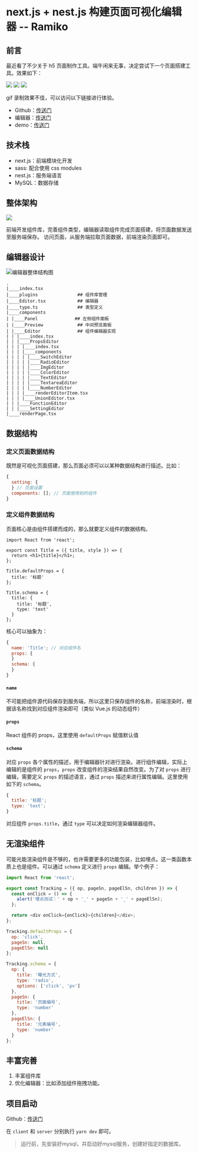 # next.js + nest.js 构建页面可视化编辑器 -- Ramiko

## 前言

最近看了不少关于 h5 页面制作工具。端午闲来无事，决定尝试下一个页面搭建工具。效果如下：

![](https://wipi.oss-cn-shanghai.aliyuncs.com/2020-06-28/QQ20200628-105408-HD.gif)
![](https://wipi.oss-cn-shanghai.aliyuncs.com/2020-06-27/ramiko-ditor.png)
![](https://wipi.oss-cn-shanghai.aliyuncs.com/2020-06-27/ramiko-page.png)

gif 录制效果不佳，可以访问以下链接进行体验。

- Github：[传送门](https://github.com/fantasticit/ramiko)
- 编辑器：[传送门](https://blog.wipi.tech/ramiko/editor)
- demo：[传送门](https://blog.wipi.tech/ramiko/page/85333d78-ed24-4adf-8d09-b185fddd73fc)

## 技术栈

- next.js：前端模块化开发
- sass: 配合使用 css modules
- nest.js：服务端语言
- MySQL：数据存储


## 整体架构

![](https://wipi.oss-cn-shanghai.aliyuncs.com/2020-06-28/ramiko-jiagou.png)

前端开发组件库，完善组件类型，编辑器读取组件完成页面搭建，将页面数据发送至服务端保存。
访问页面，从服务端拉取页面数据，前端渲染页面即可。

## 编辑器设计

![编辑器整体结构图](https://wipi.oss-cn-shanghai.aliyuncs.com/2020-06-28/ramiko.png)

```shell
.
|____index.tsx
|____plugins               ## 组件库管理
|____Editor.tsx            ## 编辑器
|____type.ts               ## 类型定义
|____components
| |____Panel              ## 左侧组件面板
| |____Preview             ## 中间预览面板
| |____Editor              ## 组件编辑器实现
| | |____index.tsx
| | |____PropsEditor
| | | |____index.tsx
| | | |____components
| | | | |____SwitchEditor
| | | | |____RadioEditor
| | | | |____ImgEditor
| | | | |____ColorEditor
| | | | |____TextEditor
| | | | |____TextareaEditor
| | | | |____NumberEditor
| | | |____renderEditorItem.tsx
| | | |____UnionEditor.tsx
| | |____FunctionEditor
| | |____SettingEditor
|____renderPage.tsx
```

## 数据结构

### 定义页面数据结构

既然是可视化页面搭建，那么页面必须可以以某种数据结构进行描述。比如：

```js
{
  setting: {
  } // 页面设置
  components: []; // 页面使用到的组件
}
```

### 定义组件数据结构

页面核心是由组件搭建而成的，那么就要定义组件的数据结构。

```tsx
import React from 'react';

export const Title = ({ title, style }) => {
  return <h1>{title}</h1>;
};

Title.defaultProps = {
  title: '标题'
};

Title.schema = {
  title: {
    title: '标题',
    type: 'text'
  }
};
```

核心可以抽象为：

```js
{
  name: 'Title'; // 对应组件名
  props: {
  }
  schema: {
  }
}
```

#### `name`

不可能把组件源代码保存到服务端，所以这里只保存组件的名称，前端渲染时，根据该名称找到对应组件渲染即可（类似 Vue.js 的动态组件）

#### `props`

React 组件的 props，这里使用 `defaultProps` 赋值默认值

#### `schema`

对应 `props` 各个属性的描述，用于编辑器针对进行渲染。进行组件编辑，实际上编辑的是组件的 `props`，`props` 改变组件的渲染结果自然改变。为了对 `props` 进行编辑，需要定义 `props` 的描述语言，通过 `props` 描述来进行属性编辑。这里使用如下的 `schema`。

```js
{
  title: '标题';
  type: 'text';
}
```

对应组件 `props.title`，通过 `type` 可以决定如何渲染编辑器组件。

## 无渲染组件

可能光能渲染组件是不够的，也许需要更多的功能包装，比如埋点。这一类函数本质上也是组件。可以通过 `schema` 定义进行 `props` 编辑。举个例子：

```js
import React from 'react';

export const Tracking = ({ op, pageSn, pageElSn, children }) => {
  const onClick = () => {
    alert('埋点测试：' + op + '_' + pageSn + '_' + pageElSn);
  };

  return <div onClick={onClick}>{children}</div>;
};

Tracking.defaultProps = {
  op: 'click',
  pageSn: null,
  pageElSn: null
};

Tracking.schema = {
  op: {
    title: '曝光方式',
    type: 'radio',
    options: ['click', 'pv']
  },
  pageSn: {
    title: '页面编号',
    type: 'number'
  },
  pageElSn: {
    title: '元素编号',
    type: 'number'
  }
};
```

## 丰富完善

1. 丰富组件库
2. 优化编辑器：比如添加组件拖拽功能。

## 项目启动

Github：[传送门](https://github.com/fantasticit/ramiko)

在 `client` 和 `server` 分别执行 `yarn dev` 即可。

> 运行前，先安装好mysql，并启动好mysql服务，创建好指定的数据库。